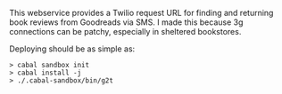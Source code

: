 This webservice provides a Twilio request URL for finding and returning book reviews from Goodreads via SMS. I made this because 3g connections can be patchy, especially in sheltered bookstores.

Deploying should be as simple as:

```shell
> cabal sandbox init
> cabal install -j
> ./.cabal-sandbox/bin/g2t
```
